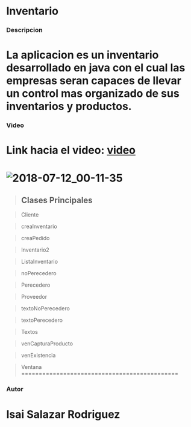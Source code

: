 Inventario
=================================
### Descripcion
La aplicacion es un inventario desarrollado en java con el cual las empresas seran capaces de llevar un control mas organizado de sus inventarios y productos.
=================================
### Video
Link hacia el video: [video](https://www.youtube.com/watch?v=68YLXZ3FUkM&feature=youtu.be)
==================================
![2018-07-12_00-11-35](https://user-images.githubusercontent.com/36705813/42613800-685edd10-8568-11e8-8ec2-bb97c259554d.png)
=================================
> ## Clases Principales

> Cliente

> creaInventario

> creaPedido

> Inventario2

> ListaInventario

> noPerecedero

> Perecedero

> Proveedor

> textoNoPerecedero

> textoPerecedero

> Textos

> venCapturaProducto

> venExistencia

> Ventana
=============================================
### Autor
Isai Salazar Rodriguez
==================================


